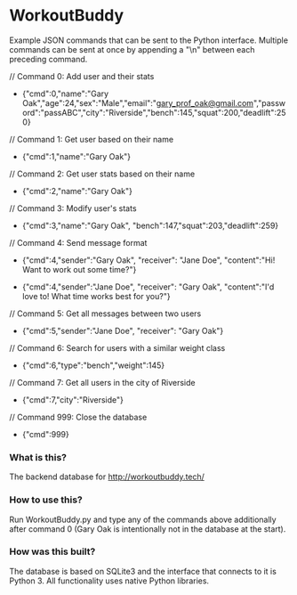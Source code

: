 # WorkoutBuddy
Example JSON commands that can be sent to the Python interface. Multiple commands can be sent at once by appending a "\n" between each preceding command.

// Command 0: Add user and their stats
- {"cmd":0,"name":"Gary Oak","age":24,"sex":"Male","email":"gary_prof_oak@gmail.com","password":"passABC","city":"Riverside","bench":145,"squat":200,"deadlift":250}

// Command 1: Get user based on their name
- {"cmd":1,"name":"Gary Oak"}

// Command 2: Get user stats based on their name
- {"cmd":2,"name":"Gary Oak"}

// Command 3: Modify user's stats
- {"cmd":3,"name":"Gary Oak", "bench":147,"squat":203,"deadlift":259}

// Command 4: Send message format
- {"cmd":4,"sender":"Gary Oak", "receiver": "Jane Doe", "content":"Hi! Want to work out some time?"}

- {"cmd":4,"sender":"Jane Doe", "receiver": "Gary Oak", "content":"I'd love to! What time works best for you?"}

// Command 5: Get all messages between two users
- {"cmd":5,"sender":"Jane Doe", "receiver": "Gary Oak"}

// Command 6: Search for users with a similar weight class
- {"cmd":6,"type":"bench","weight":145}

// Command 7: Get all users in the city of Riverside
- {"cmd":7,"city":"Riverside"}

// Command 999: Close the database
- {"cmd":999}

### What is this?

The backend database for http://workoutbuddy.tech/

### How to use this?

Run WorkoutBuddy.py and type any of the commands above additionally after command 0 (Gary Oak is intentionally not in the database at the start).

### How was this built?

The database is based on SQLite3 and the interface that connects to it is Python 3. All functionality uses native Python libraries.
        
